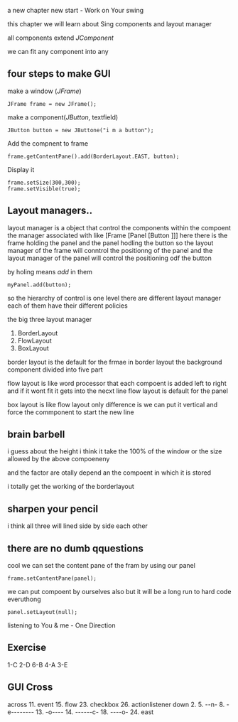 a new chapter new start - Work on Your swing

this chapter we will learn about Sing components and layout manager

all components extend *JComponent*

we can fit any component into any 

## four steps to make GUI

make a window (*JFrame*)

    
    JFrame frame = new JFrame();
 make a component(*JButton*, textfield)
    
    
    JButton button = new JButtone("i m a button");
 Add the compnent to frame
    
    frame.getContentPane().add(BorderLayout.EAST, button);
Display it
    
    frame.setSize(300,300);
    frame.setVisible(true);
    
## Layout managers..
layout manager is a object that control the components within the compoent the manager associated with
like [Frame [Panel [Button ]]]
here there is the frame holding the panel and the panel hodling the button
so the layout manager of the frame will conntrol the positionng of the panel and the layout manager of the panel will control the positioning odf the button

by holing means *add* in them
    
    myPanel.add(button);
so the hierarchy of control is one level
there are different layout manager each of them have their different policies

the big three layout manager
1. BorderLayout
2. FlowLayout
3. BoxLayout

border  layout is the default for the frmae
in border layout the background component divided into five part

flow layout is like word processor that each compoent is added left to right and if it wont fit it gets into the necxt line
flow layout is default for the panel

box layout is like flow layout only difference is we can put it vertical and force the commponent to start the new line

## brain barbell
i guess about the height i think it take the 100% of the window or the size allowed by the above compoeneny

and the factor are otally depend an the compoent in which it is stored

i totally get the working of the borderlayout

## sharpen your pencil
i think all three will lined side by side each other

## there are no dumb qquestions
cool we can set the content pane of the fram by using our panel
    
    frame.setContentPane(panel);
we can put compoent by ourselves also but it will be a long run to hard code everuthong
    
    panel.setLayout(null);

listening to You & me - One Direction

## Exercise
1-C
2-D
6-B
4-A
3-E

## GUI Cross
across
11. event
15. flow
23. checkbox
26. actionlistener
down
2. 
5. --n-
8. -e--------
13. -o----
14. ------c-
18. ----o-
24. east


